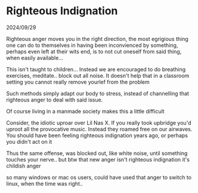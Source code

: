 # Righteous Indignation

2024/09/29

Righteous anger moves you in the right direction, the most egrigious thing one can do to themselves in having been inconvienced by something, perhaps even left at their wits end, is to not cut oneself from said thing, when easily available...

This isn't taught to children... Instead we are encouraged to do breathing exercises, meditate.. block out all noise. It doesn't help that in a classroom setting you cannot really remove yourlef from the problem

Such methods simply adapt our body to stress, instead of channelling that righteous anger to deal with said issue.

Of course living in a manmade society makes this a little difficult

Consider, the idiotic uproar over Lil Nas X. If you really took upbridge you'd uproot all the provocative music. Instead they roamed free on our airwaves. You should have been feeling righteous indignation years ago, or perhaps you didn't act on it

Thus the same offense, was blocked out, like white noise, until something touches your nerve.. but btw that new anger isn't righteous indignation it's childish anger

so many windows or mac os users, could have used that anger to switch to linux, when the time was right..
